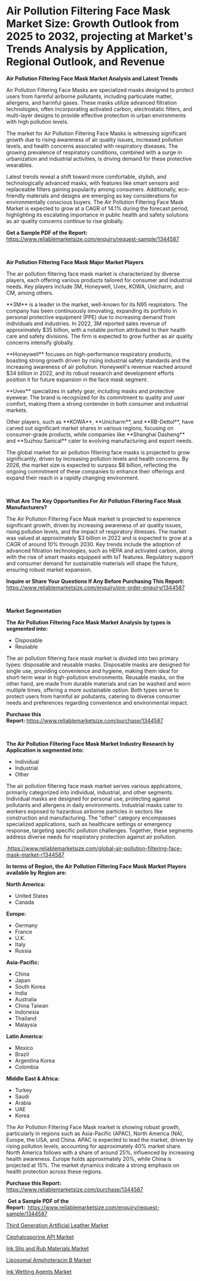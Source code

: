 <p><h1>Air Pollution Filtering Face Mask Market Size: Growth Outlook from 2025 to 2032, projecting at Market's Trends Analysis by Application, Regional Outlook, and Revenue</h1></p><p><strong>Air Pollution Filtering Face Mask Market Analysis and Latest Trends</strong></p>
<p><p>Air Pollution Filtering Face Masks are specialized masks designed to protect users from harmful airborne pollutants, including particulate matter, allergens, and harmful gases. These masks utilize advanced filtration technologies, often incorporating activated carbon, electrostatic filters, and multi-layer designs to provide effective protection in urban environments with high pollution levels. </p><p>The market for Air Pollution Filtering Face Masks is witnessing significant growth due to rising awareness of air quality issues, increased pollution levels, and health concerns associated with respiratory diseases. The growing prevalence of respiratory conditions, combined with a surge in urbanization and industrial activities, is driving demand for these protective wearables. </p><p>Latest trends reveal a shift toward more comfortable, stylish, and technologically advanced masks, with features like smart sensors and replaceable filters gaining popularity among consumers. Additionally, eco-friendly materials and designs are emerging as key considerations for environmentally conscious buyers. The Air Pollution Filtering Face Mask Market is expected to grow at a CAGR of 14.1% during the forecast period, highlighting its escalating importance in public health and safety solutions as air quality concerns continue to rise globally.</p></p>
<p><strong>Get a Sample PDF of the Report:&nbsp;</strong> <a href="https://www.reliablemarketsize.com/enquiry/request-sample/1344587?utm_campaign=1845&utm_medium=2&utm_source=Github&utm_content=ia&utm_term=24032025&utm_id=air-pollution-filtering-face-mask">https://www.reliablemarketsize.com/enquiry/request-sample/1344587</a></p>
<p>&nbsp;</p>
<p><strong>Air Pollution Filtering Face Mask Major Market Players</strong></p>
<p><p>The air pollution filtering face mask market is characterized by diverse players, each offering various products tailored for consumer and industrial needs. Key players include 3M, Honeywell, Uvex, KOWA, Unicharm, and CM, among others. </p><p>**3M** is a leader in the market, well-known for its N95 respirators. The company has been continuously innovating, expanding its portfolio in personal protective equipment (PPE) due to increasing demand from individuals and industries. In 2022, 3M reported sales revenue of approximately $35 billion, with a notable portion attributed to their health care and safety divisions. The firm is expected to grow further as air quality concerns intensify globally.</p><p>**Honeywell** focuses on high-performance respiratory products, boasting strong growth driven by rising industrial safety standards and the increasing awareness of air pollution. Honeywell's revenue reached around $34 billion in 2022, and its robust research and development efforts position it for future expansion in the face mask segment.</p><p>**Uvex** specializes in safety gear, including masks and protective eyewear. The brand is recognized for its commitment to quality and user comfort, making them a strong contender in both consumer and industrial markets.</p><p>Other players, such as **KOWA**, **Unicharm**, and **RB-Dettol**, have carved out significant market shares in various regions, focusing on consumer-grade products, while companies like **Shanghai Dasheng** and **Suzhou Sanical** cater to evolving manufacturing and export needs.</p><p>The global market for air pollution filtering face masks is projected to grow significantly, driven by increasing pollution levels and health concerns. By 2026, the market size is expected to surpass $8 billion, reflecting the ongoing commitment of these companies to enhance their offerings and expand their reach in a rapidly changing environment.</p></p>
<p>&nbsp;</p>
<p><strong>What Are The Key Opportunities For Air Pollution Filtering Face Mask Manufacturers?</strong></p>
<p><p>The Air Pollution Filtering Face Mask market is projected to experience significant growth, driven by increasing awareness of air quality issues, rising pollution levels, and the impact of respiratory illnesses. The market was valued at approximately $3 billion in 2022 and is expected to grow at a CAGR of around 10% through 2030. Key trends include the adoption of advanced filtration technologies, such as HEPA and activated carbon, along with the rise of smart masks equipped with IoT features. Regulatory support and consumer demand for sustainable materials will shape the future, ensuring robust market expansion.</p></p>
<p><strong>Inquire or Share Your Questions If Any Before Purchasing This Report:</strong> <a href="https://www.reliablemarketsize.com/enquiry/pre-order-enquiry/1344587?utm_campaign=1845&utm_medium=2&utm_source=Github&utm_content=ia&utm_term=24032025&utm_id=air-pollution-filtering-face-mask">https://www.reliablemarketsize.com/enquiry/pre-order-enquiry/1344587</a></p>
<p>&nbsp;</p>
<p><strong>Market Segmentation</strong></p>
<p><strong>The Air Pollution Filtering Face Mask Market Analysis by types is segmented into:</strong></p>
<p><ul><li>Disposable</li><li>Reusable</li></ul></p>
<p><p>The air pollution filtering face mask market is divided into two primary types: disposable and reusable masks. Disposable masks are designed for single use, providing convenience and hygiene, making them ideal for short-term wear in high-pollution environments. Reusable masks, on the other hand, are made from durable materials and can be washed and worn multiple times, offering a more sustainable option. Both types serve to protect users from harmful air pollutants, catering to diverse consumer needs and preferences regarding convenience and environmental impact.</p></p>
<p><strong>Purchase this Report:&nbsp;</strong><a href="https://www.reliablemarketsize.com/purchase/1344587?utm_campaign=1845&utm_medium=2&utm_source=Github&utm_content=ia&utm_term=24032025&utm_id=air-pollution-filtering-face-mask">https://www.reliablemarketsize.com/purchase/1344587</a></p>
<p>&nbsp;</p>
<p><strong>The Air Pollution Filtering Face Mask Market Industry Research by Application is segmented into:</strong></p>
<p><ul><li>Individual</li><li>Industrial</li><li>Other</li></ul></p>
<p><p>The air pollution filtering face mask market serves various applications, primarily categorized into individual, industrial, and other segments. Individual masks are designed for personal use, protecting against pollutants and allergens in daily environments. Industrial masks cater to workers exposed to hazardous airborne particles in sectors like construction and manufacturing. The "other" category encompasses specialized applications, such as healthcare settings or emergency response, targeting specific pollution challenges. Together, these segments address diverse needs for respiratory protection against air pollution.</p></p>
<p><a href="https://www.reliablemarketsize.com/global-air-pollution-filtering-face-mask-market-r1344587?utm_campaign=1845&utm_medium=2&utm_source=Github&utm_content=ia&utm_term=24032025&utm_id=air-pollution-filtering-face-mask">&nbsp;https://www.reliablemarketsize.com/global-air-pollution-filtering-face-mask-market-r1344587</a></p>
<p><strong>In terms of Region, the Air Pollution Filtering Face Mask Market Players available by Region are:</strong></p>
<p>
    <p> <strong> North America: </strong>
        <ul>
            <li>United States</li>
            <li>Canada</li>
        </ul>
        </p> 
    <p> <strong> Europe: </strong>
        <ul>
            <li>Germany</li>
            <li>France</li>
            <li>U.K.</li>
            <li>Italy</li>
            <li>Russia</li>
        </ul>
        </p> 
    <p> <strong> Asia-Pacific: </strong>
        <ul>
            <li>China</li>
            <li>Japan</li>
            <li>South Korea</li>
            <li>India</li>
            <li>Australia</li>
            <li>China Taiwan</li>
            <li>Indonesia</li>
            <li>Thailand</li>
            <li>Malaysia</li>
        </ul>
        </p> 
    <p> <strong> Latin America: </strong>
        <ul>
            <li>Mexico</li>
            <li>Brazil</li>
            <li>Argentina Korea</li>
            <li>Colombia</li>
        </ul>
        </p> 
    <p> <strong> Middle East & Africa: </strong>
        <ul>
            <li>Turkey</li>
            <li>Saudi</li>
            <li>Arabia</li>
            <li>UAE</li>
            <li>Korea</li>
        </ul>
    </p>
    </p>
<p><p>The Air Pollution Filtering Face Mask market is showing robust growth, particularly in regions such as Asia-Pacific (APAC), North America (NA), Europe, the USA, and China. APAC is expected to lead the market, driven by rising pollution levels, accounting for approximately 40% market share. North America follows with a share of around 25%, influenced by increasing health awareness. Europe holds approximately 20%, while China is projected at 15%. The market dynamics indicate a strong emphasis on health protection across these regions.</p></p>
<p><strong>Purchase this Report: </strong><a href="https://www.reliablemarketsize.com/purchase/1344587?utm_campaign=1845&utm_medium=2&utm_source=Github&utm_content=ia&utm_term=24032025&utm_id=air-pollution-filtering-face-mask">https://www.reliablemarketsize.com/purchase/1344587</a></p>
<p>&nbsp;<strong>Get a Sample PDF of the Report:&nbsp;&nbsp;</strong><a href="https://www.reliablemarketsize.com/enquiry/request-sample/1344587?utm_campaign=1845&utm_medium=2&utm_source=Github&utm_content=ia&utm_term=24032025&utm_id=air-pollution-filtering-face-mask">https://www.reliablemarketsize.com/enquiry/request-sample/1344587</a></p>
<p><strong></strong></p>
<p><p><a href="https://github.com/geresalgieaz/Market-Research-Report-List-1/blob/main/third-generation-artificial-leather-market.md?utm_campaign=1845&utm_medium=2&utm_source=Github&utm_content=ia&utm_term=24032025&utm_id=air-pollution-filtering-face-mask">Third Generation Artificial Leather Market</a></p><p><a href="https://github.com/dickstoscopg/Market-Research-Report-List-1/blob/main/cephalosporine-api-market.md?utm_campaign=1845&utm_medium=2&utm_source=Github&utm_content=ia&utm_term=24032025&utm_id=air-pollution-filtering-face-mask">Cephalosporine API Market</a></p><p><a href="https://github.com/sibellanikmn/Market-Research-Report-List-1/blob/main/ink-slip-and-rub-materials-market.md?utm_campaign=1845&utm_medium=2&utm_source=Github&utm_content=ia&utm_term=24032025&utm_id=air-pollution-filtering-face-mask">Ink Slip and Rub Materials Market</a></p><p><a href="https://github.com/foustzelmsdv/Market-Research-Report-List-1/blob/main/liposomal-amphoteracin-b-market.md?utm_campaign=1845&utm_medium=2&utm_source=Github&utm_content=ia&utm_term=24032025&utm_id=air-pollution-filtering-face-mask">Liposomal Amphoteracin B Market</a></p><p><a href="https://github.com/ceranamaduvq/Market-Research-Report-List-1/blob/main/ink-wetting-agents-market.md?utm_campaign=1845&utm_medium=2&utm_source=Github&utm_content=ia&utm_term=24032025&utm_id=air-pollution-filtering-face-mask">Ink Wetting Agents Market</a></p></p>